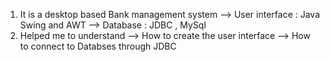 1. It is a desktop based Bank management system 
  --> User interface : Java Swing and AWT 
  --> Database : JDBC , MySql
2. Helped me to understand
  --> How to create the user interface
  --> How to connect to Databses through JDBC
